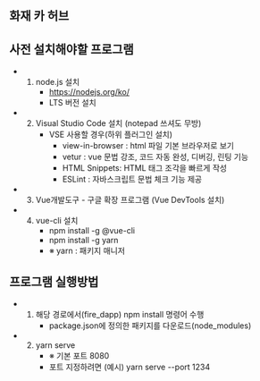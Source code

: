 ## 화재 카 허브

## 사전 설치해야할 프로그램
- 1. node.js 설치
      - https://nodejs.org/ko/
      - LTS 버전 설치
- 2. Visual Studio Code 설치 (notepad 쓰셔도 무방)
      - VSE 사용할 경우(하위 플러그인 설치)
		- view-in-browser : html 파일 기본 브라우저로 보기 
		- vetur : vue 문법 강조, 코드 자동 완성, 디버깅, 린팅 기능
		- HTML Snippets: HTML 태그 조각을 빠르게 작성 
		- ESLint : 자바스크립트 문법 체크 기능 제공
- 3. Vue개발도구 - 구글 확장 프로그램 (Vue DevTools 설치)
      
- 4. vue-cli 설치
     - npm install -g @vue-cli
     - npm install -g yarn
     - ※ yarn : 패키지 매니저

## 프로그램 실행방법
- 1. 해당 경로에서(fire_dapp) npm install 명령어 수행
      - package.json에 정의한 패키지를 다운로드(node_modules)
- 2. yarn serve 
      - ※ 기본 포트 8080
      - 포트 지정하려면 (예시) yarn serve --port 1234
      